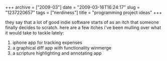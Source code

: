 +++
archive = ["2009-03"]
date = "2009-03-16T16:24:17"
slug = "1237220657"
tags = ["nerdiness"]
title = "programming project ideas"
+++

they say that a lot of good indie software starts of as an itch that
someone finally decides to scratch. here are a few itches i've been
mulling over what it would take to tackle lately:

1. iphone app for tracking expenses
2. a graphical diff app with functionality winmerge
3. a scripture highlighting and annotating app

